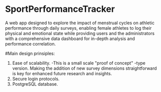 # SportPerformanceTracker
A web app designed to explore the impact of menstrual cycles on athletic performance through daily surveys, enabling female athletes to log their physical and emotional state while providing users and the administrators with a comprehensive data dashboard for in-depth analysis and performance correlation.

#Main design prinsiples:
1. Ease of scalability. 
  -This is a small scale "proof of concept" -type version. Making the addition of new survey dimensions straightforward is key for enhanced future research and insights.
2. Secure login protocols.
3. PostgreSQL database.
